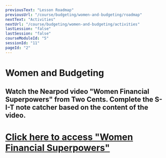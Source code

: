 ```yaml
---
previousText: "Lesson Roadmap"
previousUrl: "/course/budgeting/women-and-budgeting/roadmap"
nextText: "Activities"
nextUrl: "/course/budgeting/women-and-budgeting/activities"
lastLession: "false"
lastSession: "false"
courseModuleId: "5"
sessionId: "11"
pageId: "2"
---
```



# Women and Budgeting

## Watch the Nearpod video "Women Financial Superpowers" from Two Cents. Complete the S-I-T note catcher based on the content of the video.

# <a href="https://nearpod.com/library/preview/lesson-L52877278" target="_blank">Click here to access "Women Financial Superpowers"</a>
